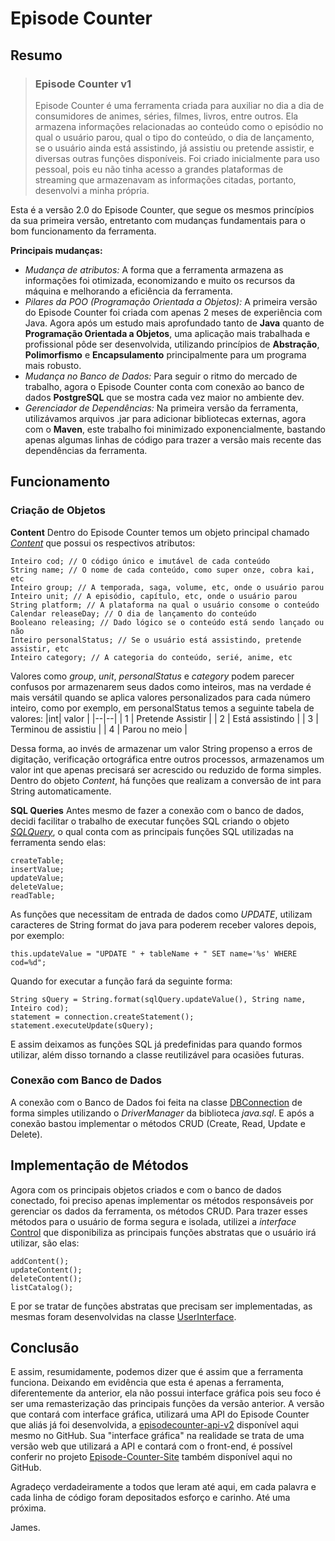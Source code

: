 # Episode Counter
## Resumo
> ### Episode Counter v1
> Episode Counter é uma ferramenta criada para auxiliar no dia a dia de consumidores de animes, séries, filmes, livros, entre outros. Ela armazena informações relacionadas ao conteúdo como o episódio no qual o usuário parou, qual o tipo do conteúdo, o dia de lançamento, se o usuário ainda está assistindo, já assistiu ou pretende assistir, e diversas outras funções disponíveis.
Foi criado inicialmente para uso pessoal, pois eu não tinha acesso a grandes plataformas de streaming que armazenavam as informações citadas, portanto, desenvolvi a minha própria.

Esta é a  versão 2.0 do Episode Counter, que segue os mesmos princípios da sua primeira versão, entretanto com mudanças fundamentais para o bom funcionamento da ferramenta.

**Principais mudanças:**

 - *Mudança de atributos:*
A forma que a ferramenta armazena as informações foi otimizada, economizando e muito os recursos da máquina e melhorando a eficiência da ferramenta.
 - *Pilares da POO (Programação Orientada a Objetos):*
A primeira versão do Episode Counter foi criada com apenas 2 meses de experiência com Java. Agora após um estudo mais aprofundado tanto de **Java** quanto de **Programação Orientada a Objetos**, uma aplicação mais trabalhada e profissional pôde ser desenvolvida, utilizando princípios de **Abstração**, **Polimorfismo** e **Encapsulamento** principalmente para um programa mais robusto.
 - *Mudança no Banco de Dados:*
Para seguir o ritmo do mercado de trabalho, agora o Episode Counter conta com conexão ao banco de dados **PostgreSQL** que se mostra cada vez maior no ambiente dev.
 - *Gerenciador de Dependências:*
Na primeira versão da ferramenta, utilizávamos arquivos .jar para adicionar bibliotecas externas, agora com o **Maven**, este trabalho foi minimizado exponencialmente, bastando apenas algumas linhas de código para trazer a versão mais recente das dependências da ferramenta.

## Funcionamento
### Criação de Objetos
**Content**
Dentro do Episode Counter temos um objeto principal chamado *[Content](https://github.com/jnbdotdev/Episode-Counter-v2/blob/master/src/main/java/com/jnb/models/Content.java)* que possui os respectivos atributos:

    Inteiro cod; // O código único e imutável de cada conteúdo
    String name; // O nome de cada conteúdo, como super onze, cobra kai, etc
    Inteiro group; // A temporada, saga, volume, etc, onde o usuário parou
    Inteiro unit; // A episódio, capítulo, etc, onde o usuário parou
    String platform; // A plataforma na qual o usuário consome o conteúdo
    Calendar releaseDay; // O dia de lançamento do conteúdo
    Booleano releasing; // Dado lógico se o conteúdo está sendo lançado ou não
    Inteiro personalStatus; // Se o usuário está assistindo, pretende assistir, etc
    Inteiro category; // A categoria do conteúdo, serié, anime, etc

Valores como *group*, *unit*, *personalStatus* e *category* podem parecer confusos por armazenarem seus dados como inteiros, mas na verdade é mais versátil quando se aplica valores personalizados para cada número inteiro, como por exemplo, em personalStatus temos a seguinte tabela de valores:
|int| valor |
|--|--|
| 1 | Pretende Assistir |
| 2 | Está assistindo |
| 3 | Terminou de assistiu |
| 4 | Parou no meio |

Dessa forma, ao invés de armazenar um valor String propenso a erros de digitação, verificação ortográfica entre outros processos, armazenamos um valor int que apenas precisará ser acrescido ou reduzido de forma simples.
Dentro do objeto *Content*, há funções que realizam a conversão de int para String automaticamente.

**SQL Queries**
Antes mesmo de fazer a conexão com o banco de dados, decidi facilitar o trabalho de executar funções SQL criando o objeto *[SQLQuery](https://github.com/jnbdotdev/Episode-Counter-v2/blob/master/src/main/java/com/jnb/db/SQLQuery.java)*, o qual conta com as principais funções  SQL utilizadas na ferramenta sendo elas:

    createTable;
    insertValue;
    updateValue;
    deleteValue;
    readTable;

As funções que necessitam de entrada de dados como *UPDATE*, utilizam caracteres de String format do java para poderem receber valores depois, por exemplo:

    this.updateValue = "UPDATE " + tableName + " SET name='%s' WHERE cod=%d";
Quando for executar a função fará da seguinte forma:

    String sQuery = String.format(sqlQuery.updateValue(), String name, Inteiro cod);
    statement = connection.createStatement();
    statement.executeUpdate(sQuery);
    
E assim deixamos as funções SQL já predefinidas para quando formos utilizar, além disso tornando a classe reutilizável para ocasiões futuras.

### Conexão com Banco de Dados

A conexão com o Banco de Dados foi feita na classe [DBConnection](https://github.com/jnbdotdev/Episode-Counter-v2/blob/master/src/main/java/com/jnb/db/connection/DBConnection.java) de forma simples utilizando o *DriverManager* da biblioteca *java.sql*. E após a conexão bastou implementar o métodos CRUD (Create, Read, Update e Delete).

## Implementação de Métodos
Agora com os principais objetos criados e com o banco de dados conectado, foi preciso apenas implementar os métodos responsáveis por gerenciar os dados da ferramenta, os métodos CRUD.
Para trazer esses métodos para o usuário de forma segura e isolada, utilizei a *interface* [Control](https://github.com/jnbdotdev/Episode-Counter-v2/blob/master/src/main/java/com/jnb/models/Control.java) que disponibiliza as principais funções abstratas que o usuário irá utilizar, são elas:

    addContent();
    updateContent();
    deleteContent();
    listCatalog();
E por se tratar de funções abstratas que precisam ser implementadas, as mesmas foram desenvolvidas na classe [UserInterface](https://github.com/jnbdotdev/Episode-Counter-v2/blob/master/src/main/java/com/jnb/models/UserInterface.java).

## Conclusão
E assim, resumidamente, podemos dizer que é assim que a ferramenta funciona. Deixando em evidência que esta é apenas a ferramenta, diferentemente da anterior, ela não possui interface gráfica pois seu foco é ser uma remasterização das principais funções da versão anterior.
A versão que contará com interface gráfica, utilizará uma API do Episode Counter que aliás já foi desenvolvida, a [episodecounter-api-v2](https://github.com/jnbdotdev/episodecounter-api-v2) disponível aqui mesmo no GitHub. Sua "interface gráfica" na realidade se trata de uma versão web que utilizará a API e contará com o front-end, é possível conferir no projeto [Episode-Counter-Site](https://github.com/jnbdotdev/Episode-Counter-Site) também disponível aqui  no GitHub.

Agradeço verdadeiramente a todos que leram até aqui, em cada palavra e cada linha de código foram depositados esforço e carinho.
Até uma próxima.

James.
